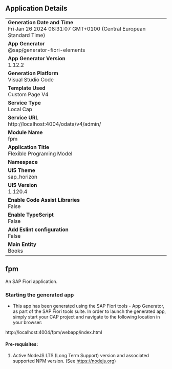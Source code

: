 ## Application Details
|               |
| ------------- |
|**Generation Date and Time**<br>Fri Jan 26 2024 08:31:07 GMT+0100 (Central European Standard Time)|
|**App Generator**<br>@sap/generator-fiori-elements|
|**App Generator Version**<br>1.12.2|
|**Generation Platform**<br>Visual Studio Code|
|**Template Used**<br>Custom Page V4|
|**Service Type**<br>Local Cap|
|**Service URL**<br>http://localhost:4004/odata/v4/admin/
|**Module Name**<br>fpm|
|**Application Title**<br>Flexible Programing Model|
|**Namespace**<br>|
|**UI5 Theme**<br>sap_horizon|
|**UI5 Version**<br>1.120.4|
|**Enable Code Assist Libraries**<br>False|
|**Enable TypeScript**<br>False|
|**Add Eslint configuration**<br>False|
|**Main Entity**<br>Books|

## fpm

An SAP Fiori application.

### Starting the generated app

-   This app has been generated using the SAP Fiori tools - App Generator, as part of the SAP Fiori tools suite.  In order to launch the generated app, simply start your CAP project and navigate to the following location in your browser:

http://localhost:4004/fpm/webapp/index.html

#### Pre-requisites:

1. Active NodeJS LTS (Long Term Support) version and associated supported NPM version.  (See https://nodejs.org)


